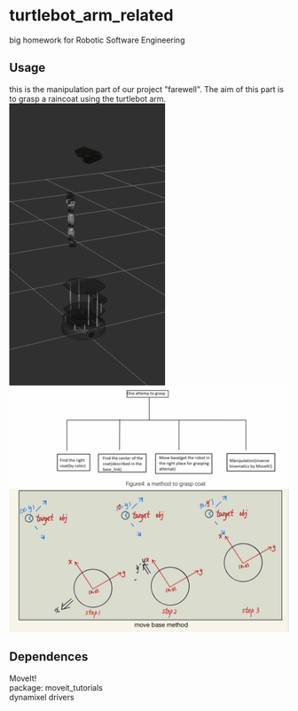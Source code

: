 # turtlebot_arm_related
big homework for Robotic Software Engineering
## Usage 
this is the manipulation part of our project "farewell". The aim of this part is to grasp a raincoat using the turtlebot arm.  
![figure0](https://github.com/nkuzqy/turtlebot_arm_related/blob/master/doc/figure3.png)
![figure1](https://github.com/nkuzqy/turtlebot_arm_related/blob/master/doc/figure2.jpg)
![figure2](https://github.com/nkuzqy/turtlebot_arm_related/blob/master/doc/figure1.jpg)
## Dependences
MoveIt!  
package: moveit_tutorials  
dynamixel drivers


